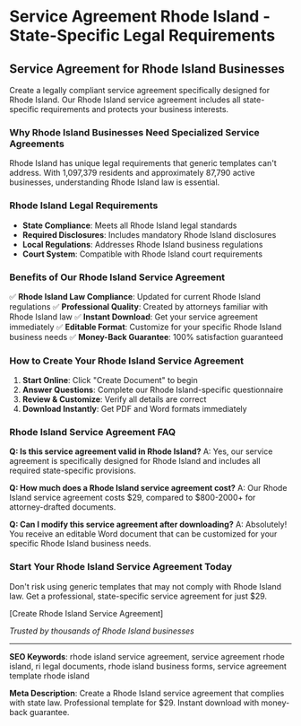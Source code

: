 # Service Agreement Rhode Island - State-Specific Legal Requirements

## Service Agreement for Rhode Island Businesses

Create a legally compliant service agreement specifically designed for Rhode Island. Our Rhode Island service agreement includes all state-specific requirements and protects your business interests.

### Why Rhode Island Businesses Need Specialized Service Agreements

Rhode Island has unique legal requirements that generic templates can't address. With 1,097,379 residents and approximately 87,790 active businesses, understanding Rhode Island law is essential.

### Rhode Island Legal Requirements

- **State Compliance**: Meets all Rhode Island legal standards
- **Required Disclosures**: Includes mandatory Rhode Island disclosures
- **Local Regulations**: Addresses Rhode Island business regulations
- **Court System**: Compatible with Rhode Island court requirements

### Benefits of Our Rhode Island Service Agreement

✅ **Rhode Island Law Compliance**: Updated for current Rhode Island regulations
✅ **Professional Quality**: Created by attorneys familiar with Rhode Island law
✅ **Instant Download**: Get your service agreement immediately
✅ **Editable Format**: Customize for your specific Rhode Island business needs
✅ **Money-Back Guarantee**: 100% satisfaction guaranteed

### How to Create Your Rhode Island Service Agreement

1. **Start Online**: Click "Create Document" to begin
2. **Answer Questions**: Complete our Rhode Island-specific questionnaire
3. **Review & Customize**: Verify all details are correct
4. **Download Instantly**: Get PDF and Word formats immediately

### Rhode Island Service Agreement FAQ

**Q: Is this service agreement valid in Rhode Island?**
A: Yes, our service agreement is specifically designed for Rhode Island and includes all required state-specific provisions.

**Q: How much does a Rhode Island service agreement cost?**
A: Our Rhode Island service agreement costs $29, compared to $800-2000+ for attorney-drafted documents.

**Q: Can I modify this service agreement after downloading?**
A: Absolutely! You receive an editable Word document that can be customized for your specific Rhode Island business needs.

### Start Your Rhode Island Service Agreement Today

Don't risk using generic templates that may not comply with Rhode Island law. Get a professional, state-specific service agreement for just $29.

[Create Rhode Island Service Agreement]

_Trusted by thousands of Rhode Island businesses_

---

**SEO Keywords**: rhode island service agreement, service agreement rhode island, ri legal documents, rhode island business forms, service agreement template rhode island

**Meta Description**: Create a Rhode Island service agreement that complies with state law. Professional template for $29. Instant download with money-back guarantee.
